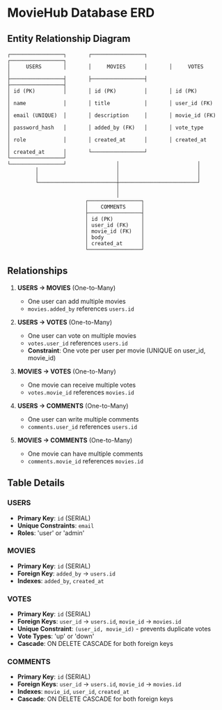 # MovieHub Database ERD

## Entity Relationship Diagram

```
┌─────────────────┐       ┌─────────────────┐       ┌─────────────────┐
│     USERS       │       │     MOVIES      │       │     VOTES       │
├─────────────────┤       ├─────────────────┤       ├─────────────────┤
│ id (PK)         │       │ id (PK)         │       │ id (PK)         │
│ name            │       │ title           │       │ user_id (FK)    │
│ email (UNIQUE)  │       │ description     │       │ movie_id (FK)   │
│ password_hash   │       │ added_by (FK)   │       │ vote_type       │
│ role            │       │ created_at      │       │ created_at      │
│ created_at      │       └─────────────────┘       └─────────────────┘
└─────────────────┘                │                         │
         │                         │                         │
         │                         │                         │
         └─────────────────────────┼─────────────────────────┘
                                   │
                                   │
                         ┌─────────────────┐
                         │    COMMENTS     │
                         ├─────────────────┤
                         │ id (PK)         │
                         │ user_id (FK)    │
                         │ movie_id (FK)   │
                         │ body            │
                         │ created_at      │
                         └─────────────────┘
```

## Relationships

1. **USERS → MOVIES** (One-to-Many)
   - One user can add multiple movies
   - `movies.added_by` references `users.id`

2. **USERS → VOTES** (One-to-Many)
   - One user can vote on multiple movies
   - `votes.user_id` references `users.id`
   - **Constraint**: One vote per user per movie (UNIQUE on user_id, movie_id)

3. **MOVIES → VOTES** (One-to-Many)
   - One movie can receive multiple votes
   - `votes.movie_id` references `movies.id`

4. **USERS → COMMENTS** (One-to-Many)
   - One user can write multiple comments
   - `comments.user_id` references `users.id`

5. **MOVIES → COMMENTS** (One-to-Many)
   - One movie can have multiple comments
   - `comments.movie_id` references `movies.id`

## Table Details

### USERS
- **Primary Key**: `id` (SERIAL)
- **Unique Constraints**: `email`
- **Roles**: 'user' or 'admin'

### MOVIES
- **Primary Key**: `id` (SERIAL)
- **Foreign Key**: `added_by` → `users.id`
- **Indexes**: `added_by`, `created_at`

### VOTES
- **Primary Key**: `id` (SERIAL)
- **Foreign Keys**: `user_id` → `users.id`, `movie_id` → `movies.id`
- **Unique Constraint**: `(user_id, movie_id)` - prevents duplicate votes
- **Vote Types**: 'up' or 'down'
- **Cascade**: ON DELETE CASCADE for both foreign keys

### COMMENTS
- **Primary Key**: `id` (SERIAL)
- **Foreign Keys**: `user_id` → `users.id`, `movie_id` → `movies.id`
- **Indexes**: `movie_id`, `user_id`, `created_at`
- **Cascade**: ON DELETE CASCADE for both foreign keys
